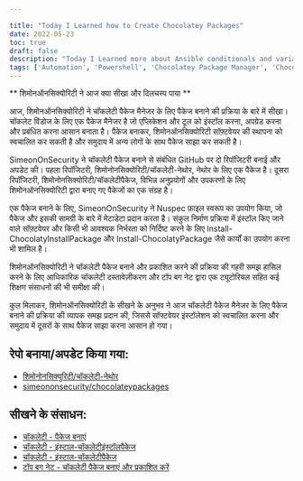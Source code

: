 ```yaml
---

title: "Today I Learned how to Create Chocolatey Packages"
date: 2022-05-23
toc: true
draft: false
description: "Today I Learned more about Ansible conditionals and variable management"
tags: ['Automation', 'Powershell', 'Chocolatey Package Manager', 'Chocolatey', 'Choco', 'cinstall', 'Nupkg', 'Nethor', 'Windows Package Managers', 'IAC', 'Infrastructure As Code']
---
```

 ** शिमोनऑनसिक्योरिटी ने आज क्या सीखा और दिलचस्प पाया **  आज, शिमोनऑनसिक्योरिटी ने चॉकलेटी पैकेज मैनेजर के लिए पैकेज बनाने की प्रक्रिया के बारे में सीखा। चॉकलेट विंडोज के लिए एक पैकेज मैनेजर है जो एप्लिकेशन और टूल को इंस्टॉल करना, अपग्रेड करना और प्रबंधित करना आसान बनाता है। पैकेज बनाकर, शिमोनऑनसिक्योरिटी सॉफ़्टवेयर की स्थापना को स्वचालित कर सकती है और समुदाय में अन्य लोगों के साथ पैकेज साझा कर सकती है।  SimeonOnSecurity ने चॉकलेटी पैकेज बनाने से संबंधित GitHub पर दो रिपॉजिटरी बनाई और अपडेट की। पहला रिपॉजिटरी, शिमोनोनसिक्योरिटी/चॉकलेटी-नेथोर, नेथोर के लिए एक पैकेज है। दूसरा रिपॉजिटरी, शिमोनोनसिक्योरिटी/चॉकलेटीपैकेज, विभिन्न अनुप्रयोगों और उपकरणों के लिए शिमोनऑनसिक्योरिटी द्वारा बनाए गए पैकेजों का एक संग्रह है।  एक पैकेज बनाने के लिए, SimeonOnSecurity ने Nuspec फ़ाइल स्वरूप का उपयोग किया, जो पैकेज और इसकी सामग्री के बारे में मेटाडेटा प्रदान करता है। संकुल निर्माण प्रक्रिया में इंस्टॉल किए जाने वाले सॉफ़्टवेयर और किसी भी आवश्यक निर्भरता को निर्दिष्ट करने के लिए Install-ChocolatyInstallPackage और Install-ChocolatyPackage जैसे कार्यों का उपयोग करना भी शामिल है।  शिमोनऑनसिक्योरिटी ने चॉकलेटी पैकेज बनाने और प्रकाशित करने की प्रक्रिया की गहरी समझ हासिल करने के लिए आधिकारिक चॉकलेटी दस्तावेज़ीकरण और टॉप बग नेट द्वारा एक ट्यूटोरियल सहित कई शिक्षण संसाधनों की भी समीक्षा की।  कुल मिलाकर, शिमोनऑनसिक्योरिटी के सीखने के अनुभव ने आज चॉकलेटी पैकेज मैनेजर के लिए पैकेज बनाने की प्रक्रिया की व्यापक समझ प्रदान की, जिससे सॉफ्टवेयर इंस्टॉलेशन को स्वचालित करना और समुदाय में दूसरों के साथ पैकेज साझा करना आसान हो गया।  ## रेपो बनाया/अपडेट किया गया: - [शिमोनोनसिक्युरिटी/चॉकलेटी-नेथोर](https://github.com/simeononsecurity/Chocolatey-Nethor) - [simeononsecurity/chocolateypackages](https://github.com/simeononsecurity/chocolateypackages)  ## सीखने के संसाधन: - [चॉकलेटी - पैकेज बनाएं](https://docs.chocolatey.org/en-us/create/create-packages#nuspec) - [चॉकलेटी - इंस्टाल-चॉकलेटीइंस्टॉलपैकेज](https://docs.chocolatey.org/en-us/create/functions/install-chocolateyinstallpackage) - [चॉकलेटी - इंस्टाल-चॉकलेटीपैकेज](https://docs.chocolatey.org/en-us/create/functions/install-chocolateypackage) - [टॉप बग नेट - चॉकलेटी पैकेज बनाएं और प्रकाशित करें](https://www.topbug.net/blog/2012/07/02/a-simple-tutorial-create-and-publish-chocolatey-packages/)